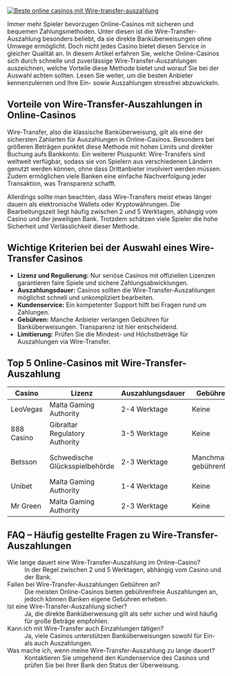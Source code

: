 [![Beste online casinos mit Wire-transfer-auszahlung](https://123-caf.pages.dev/gitsignup.png)](https://vrmoo.ru/Bt82HjjY)

<p>Immer mehr Spieler bevorzugen Online-Casinos mit sicheren und bequemen Zahlungsmethoden. Unter diesen ist die Wire-Transfer-Auszahlung besonders beliebt, da sie direkte Banküberweisungen ohne Umwege ermöglicht. Doch nicht jedes Casino bietet diesen Service in gleicher Qualität an. In diesem Artikel erfahren Sie, welche Online-Casinos sich durch schnelle und zuverlässige Wire-Transfer-Auszahlungen auszeichnen, welche Vorteile diese Methode bietet und worauf Sie bei der Auswahl achten sollten. Lesen Sie weiter, um die besten Anbieter kennenzulernen und Ihre Ein- sowie Auszahlungen stressfrei abzuwickeln.</p>  <h2>Vorteile von Wire-Transfer-Auszahlungen in Online-Casinos</h2> <p>Wire-Transfer, also die klassische Banküberweisung, gilt als eine der sichersten Zahlarten für Auszahlungen in Online-Casinos. Besonders bei größeren Beträgen punktet diese Methode mit hohen Limits und direkter Buchung aufs Bankkonto. Ein weiterer Pluspunkt: Wire-Transfers sind weltweit verfügbar, sodass sie von Spielern aus verschiedenen Ländern genutzt werden können, ohne dass Drittanbieter involviert werden müssen. Zudem ermöglichen viele Banken eine einfache Nachverfolgung jeder Transaktion, was Transparenz schafft.</p> <p>Allerdings sollte man beachten, dass Wire-Transfers meist etwas länger dauern als elektronische Wallets oder Kryptowährungen. Die Bearbeitungszeit liegt häufig zwischen 2 und 5 Werktagen, abhängig vom Casino und der jeweiligen Bank. Trotzdem schätzen viele Spieler die hohe Sicherheit und Verlässlichkeit dieser Methode.</p>  <h2>Wichtige Kriterien bei der Auswahl eines Wire-Transfer Casinos</h2> <ul> <li><strong>Lizenz und Regulierung:</strong> Nur seriöse Casinos mit offiziellen Lizenzen garantieren faire Spiele und sichere Zahlungsabwicklungen.</li> <li><strong>Auszahlungsdauer:</strong> Casinos sollten die Wire-Transfer-Auszahlungen möglichst schnell und unkompliziert bearbeiten.</li> <li><strong>Kundenservice:</strong> Ein kompetenter Support hilft bei Fragen rund um Zahlungen.</li> <li><strong>Gebühren:</strong> Manche Anbieter verlangen Gebühren für Banküberweisungen. Transparenz ist hier entscheidend.</li> <li><strong>Limitierung:</strong> Prüfen Sie die Mindest- und Höchstbeträge für Auszahlungen via Wire-Transfer.</li> </ul>  <h2>Top 5 Online-Casinos mit Wire-Transfer-Auszahlung</h2> <table> <thead> <tr> <th>Casino</th> <th>Lizenz</th> <th>Auszahlungsdauer</th> <th>Gebühren</th> <th>Besonderheiten</th> </tr> </thead> <tbody> <tr> <td>LeoVegas</td> <td>Malta Gaming Authority</td> <td>2-4 Werktage</td> <td>Keine</td> <td>Große Spielauswahl, Mobile-optimiert</td> </tr> <tr> <td>888 Casino</td> <td>Gibraltar Regulatory Authority</td> <td>3-5 Werktage</td> <td>Keine</td> <td>Langjährige Erfahrung, treuer Kundenservice</td> </tr> <tr> <td>Betsson</td> <td>Schwedische Glücksspielbehörde</td> <td>2-3 Werktage</td> <td>Manchmal gebührenfrei</td> <td>Attraktive Aktionen, viele Zahlungsmöglichkeiten</td> </tr> <tr> <td>Unibet</td> <td>Malta Gaming Authority</td> <td>1-4 Werktage</td> <td>Keine</td> <td>Hochwertige Spiele, benutzerfreundlich</td> </tr> <tr> <td>Mr Green</td> <td>Malta Gaming Authority</td> <td>2-3 Werktage</td> <td>Keine</td> <td>Innovatives Design, transparenter Ablauf</td> </tr> </tbody> </table>  <h2>FAQ – Häufig gestellte Fragen zu Wire-Transfer-Auszahlungen</h2> <dl> <dt>Wie lange dauert eine Wire-Transfer-Auszahlung im Online-Casino?</dt> <dd>In der Regel zwischen 2 und 5 Werktagen, abhängig vom Casino und der Bank.</dd> <dt>Fallen bei Wire-Transfer-Auszahlungen Gebühren an?</dt> <dd>Die meisten Online-Casinos bieten gebührenfreie Auszahlungen an, jedoch können Banken eigene Gebühren erheben.</dd> <dt>Ist eine Wire-Transfer-Auszahlung sicher?</dt> <dd>Ja, die direkte Banküberweisung gilt als sehr sicher und wird häufig für große Beträge empfohlen.</dd> <dt>Kann ich mit Wire-Transfer auch Einzahlungen tätigen?</dt> <dd>Ja, viele Casinos unterstützen Banküberweisungen sowohl für Ein- als auch Auszahlungen.</dd> <dt>Was mache ich, wenn meine Wire-Transfer-Auszahlung zu lange dauert?</dt> <dd>Kontaktieren Sie umgehend den Kundenservice des Casinos und prüfen Sie bei Ihrer Bank den Status der Überweisung.</dd> </dl>